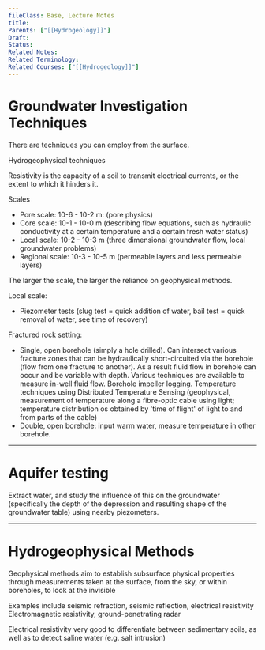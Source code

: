 ```yaml
---
fileClass: Base, Lecture Notes
title: 
Parents: ["[[Hydrogeology]]"]
Draft: 
Status: 
Related Notes: 
Related Terminology: 
Related Courses: ["[[Hydrogeology]]"]
---
```

# Groundwater Investigation Techniques
There are techniques you can employ from the surface. 

Hydrogeophysical techniques

Resistivity is the capacity of a soil to transmit electrical currents, or the extent to which it hinders it. 

Scales
- Pore scale: 10-6 - 10-2 m: (pore physics)
- Core scale: 10-1 - 10-0 m (describing flow equations, such as hydraulic conductivity at a certain temperature and a certain fresh water status)
- Local scale: 10-2 - 10-3 m (three dimensional groundwater flow, local groundwater problems)
- Regional scale: 10-3 - 10-5 m (permeable layers and less permeable layers)

The larger the scale, the larger the reliance on geophysical methods. 

Local scale:
- Piezometer tests (slug test = quick addition of water, bail test = quick removal of water, see time of recovery)

Fractured rock setting:
- Single, open borehole (simply a hole drilled). Can intersect various fracture zones that can be hydraulically short-circuited via the borehole (flow from one fracture to another). As a result fluid flow in borehole can occur and be variable with depth. Various techniques are available to measure in-well fluid flow. Borehole impeller logging. Temperature techniques using Distributed Temperature Sensing (geophysical, measurement of temperature along a fibre-optic cable using light; temperature distribution os obtained by 'time of flight' of light to and from parts of the cable)
- Double, open borehole: input warm water, measure temperature in other borehole. 

---
# Aquifer testing
Extract water, and study the influence of this on the groundwater (specifically the depth of the depression and resulting shape of the groundwater table) using nearby piezometers. 

---
# Hydrogeophysical Methods
Geophysical methods aim to establish subsurface physical properties through measurements taken at the surface, from the sky, or within boreholes, to look at the invisible

Examples include seismic refraction, seismic reflection, electrical resistivity
Electromagnetic resistivity, ground-penetrating radar

Electrical resistivity very good to differentiate between sedimentary soils, as well as to detect saline water (e.g. salt intrusion)
